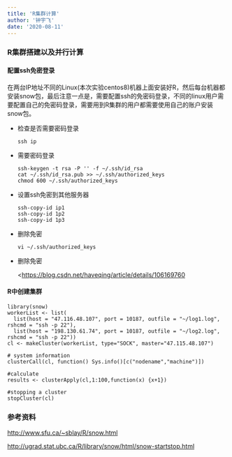 ```yaml
---
title: 'R集群计算'
author: '钟宇飞'
date: '2020-08-11'
---
```


### R集群搭建以及并行计算



#### 配置ssh免密登录

在两台IP地址不同的Linux(本次实验centos8)机器上面安装好R，然后每台机器都安装snow包，最后注意一点是，需要配置ssh的免密码登录，不同的linux用户需要配置自己的免密码登录，需要用到R集群的用户都需要使用自己的账户安装snow包。

- 检查是否需要密码登录

  `ssh ip `

- 需要密码登录

  ```
  ssh-keygen -t rsa -P '' -f ~/.ssh/id_rsa
  cat ~/.ssh/id_rsa.pub >> ~/.ssh/authorized_keys
  chmod 600 ~/.ssh/authorized_keys
  ```

  

- 设置ssh免密到其他服务器

  

  ```
  ssh-copy-id ip1
  ssh-copy-id 1p2
  ssh-copy-id 1p3
  ```

- 删除免密

  `vi ~/.ssh/authorized_keys`

- 删除免密

  <https://blog.csdn.net/haveqing/article/details/106169760

#### R中创建集群

```
library(snow)
workerList <- list(
  list(host = "47.116.48.107", port = 10187, outfile = "~/log1.log", rshcmd = "ssh -p 22"),
  list(host = "198.130.61.74", port = 10187, outfile = "~/log2.log", rshcmd = "ssh -p 22"))
cl <- makeCluster(workerList, type="SOCK", master="47.115.48.107")

# system information
clusterCall(cl, function() Sys.info()[c("nodename","machine")])

#calculate
results <- clusterApply(cl,1:100,function(x) {x+1})

#stopping a cluster
stopCluster(cl)
```



###  参考资料

<http://www.sfu.ca/~sblay/R/snow.html>

<http://ugrad.stat.ubc.ca/R/library/snow/html/snow-startstop.html>

